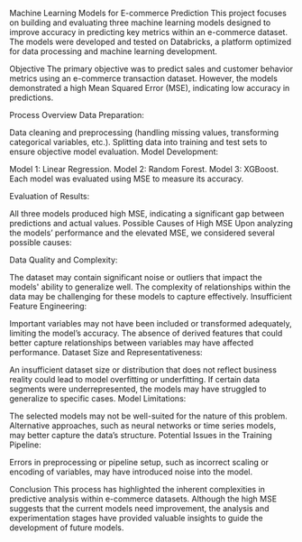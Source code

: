 Machine Learning Models for E-commerce Prediction
This project focuses on building and evaluating three machine learning models designed to improve accuracy in predicting key metrics within an e-commerce dataset. The models were developed and tested on Databricks, a platform optimized for data processing and machine learning development.

Objective
The primary objective was to predict sales and customer behavior metrics using an e-commerce transaction dataset. However, the models demonstrated a high Mean Squared Error (MSE), indicating low accuracy in predictions.

Process Overview
Data Preparation:

Data cleaning and preprocessing (handling missing values, transforming categorical variables, etc.).
Splitting data into training and test sets to ensure objective model evaluation.
Model Development:

Model 1: Linear Regression.
Model 2: Random Forest.
Model 3: XGBoost.
Each model was evaluated using MSE to measure its accuracy.

Evaluation of Results:

All three models produced high MSE, indicating a significant gap between predictions and actual values.
Possible Causes of High MSE
Upon analyzing the models’ performance and the elevated MSE, we considered several possible causes:

Data Quality and Complexity:

The dataset may contain significant noise or outliers that impact the models' ability to generalize well.
The complexity of relationships within the data may be challenging for these models to capture effectively.
Insufficient Feature Engineering:

Important variables may not have been included or transformed adequately, limiting the model’s accuracy.
The absence of derived features that could better capture relationships between variables may have affected performance.
Dataset Size and Representativeness:

An insufficient dataset size or distribution that does not reflect business reality could lead to model overfitting or underfitting.
If certain data segments were underrepresented, the models may have struggled to generalize to specific cases.
Model Limitations:

The selected models may not be well-suited for the nature of this problem. Alternative approaches, such as neural networks or time series models, may better capture the data’s structure.
Potential Issues in the Training Pipeline:

Errors in preprocessing or pipeline setup, such as incorrect scaling or encoding of variables, may have introduced noise into the model.

Conclusion
This process has highlighted the inherent complexities in predictive analysis within e-commerce datasets. Although the high MSE suggests that the current models need improvement, the analysis and experimentation stages have provided valuable insights to guide the development of future models.